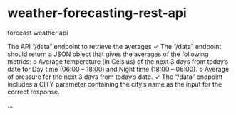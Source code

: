 # weather-forecasting-rest-api
forecast weather api

The API “/data” endpoint to retrieve the averages
✓ The “/data” endpoint should return a JSON object that gives the averages of the
following metrics:
o Average temperature (in Celsius) of the next 3 days from today’s date for Day
time (06:00 – 18:00) and Night time (18:00 – 06:00).
o Average of pressure for the next 3 days from today’s date.
✓ The “/data” endpoint includes a CITY parameter containing the city’s name as the
input for the correct response.

...
